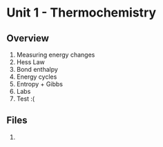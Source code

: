 # Unit 1 - Thermochemistry

## Overview

1. Measuring energy changes
2. Hess Law
3. Bond enthalpy
4. Energy cycles
5. Entropy + Gibbs
6. Labs
7. Test :(

## Files
1. 